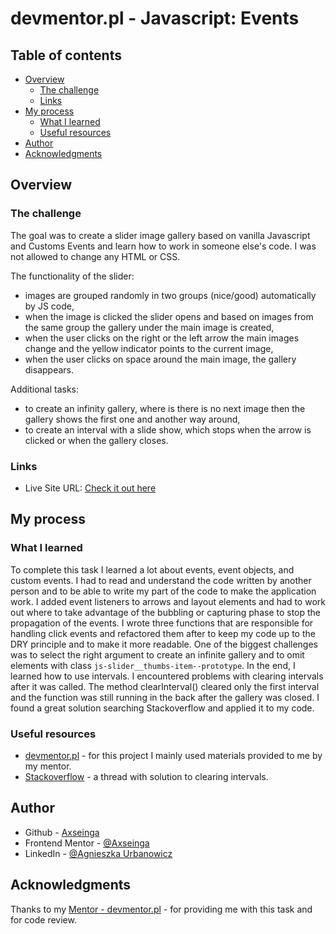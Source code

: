 # devmentor.pl - Javascript: Events

## Table of contents

- [Overview](#overview)
  - [The challenge](#the-challenge)
  - [Links](#links)
- [My process](#my-process)
  - [What I learned](#what-i-learned)
  - [Useful resources](#useful-resources)
- [Author](#author)
- [Acknowledgments](#acknowledgments)

## Overview

### The challenge

The goal was to create a slider image gallery based on vanilla Javascript and Customs Events and learn how to work in someone else's code. I was not allowed to change any HTML or CSS.

The functionality of the slider:

- images are grouped randomly in two groups (nice/good) automatically by JS code,
- when the image is clicked the slider opens and based on images from the same group the gallery under the main image is created,
- when the user clicks on the right or the left arrow the main images change and the yellow indicator points to the current image,
- when the user clicks on space around the main image, the gallery disappears.

Additional tasks:

- to create an infinity gallery, where is there is no next image then the gallery shows the first one and another way around,
- to create an interval with a slide show, which stops when the arrow is clicked or when the gallery closes.

### Links

- Live Site URL: [Check it out here](https://axseinga-js-slider-gallery.netlify.app/)

## My process

### What I learned

To complete this task I learned a lot about events, event objects, and custom events. I had to read and understand the code written by another person and to be able to write my part of the code to make the application work. I added event listeners to arrows and layout elements and had to work out where to take advantage of the bubbling or capturing phase to stop the propagation of the events. I wrote three functions that are responsible for handling click events and refactored them after to keep my code up to the DRY principle and to make it more readable. One of the biggest challenges was to select the right argument to create an infinite gallery and to omit elements with class `js-slider__thumbs-item--prototype`. In the end, I learned how to use intervals. I encountered problems with clearing intervals after it was called. The method clearInterval() cleared only the first interval and the function was still running in the back after the gallery was closed. I found a great solution searching Stackoverflow and applied it to my code.

### Useful resources

- [devmentor.pl](https://devmentor.pl/) - for this project I mainly used materials provided to me by my mentor.
- [Stackoverflow](https://stackoverflow.com/questions/15413635/clearinterval-not-clearing-setintervalhttps://devmentor.pl/) - a thread with solution to clearing intervals.

## Author

- Github - [Axseinga](https://github.com/axseinga)
- Frontend Mentor - [@Axseinga](https://www.frontendmentor.io/profile/axseinga)
- LinkedIn - [@Agnieszka Urbanowicz](https://www.linkedin.com/in/agnieszka-urbanowicz-051147151/)

## Acknowledgments

Thanks to my [Mentor - devmentor.pl](https://devmentor.pl/) - for providing me with this task and for code review.
